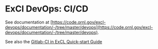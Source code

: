 # ExCl DevOps: CI/CD

See documentation at [https://code.ornl.gov/excl-devops/documentation/-/tree/master/devops](https://code.ornl.gov/excl-devops/documentation/-/tree/master/devops).

See also the [Gitlab-CI in ExCL Quick-start Guide](../gitlab-ci.md)
